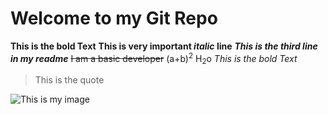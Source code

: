 # Welcome to my Git Repo
**This is the bold Text**
**This is very important _italic_ line**
***This is the third line in my readme***
~~I am a basic developer~~
(a+b)<sup>2</sup>
H<sub>2</sub>o
*This is the bold Text*
>This is the quote
>
>
![This is my image](https://myoctocat.com/assets/images/base-octocat.svg)
  
